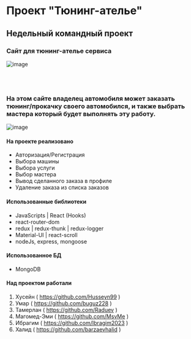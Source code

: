 # Проект "Тюнинг-ателье"

## Недельный командный проект

### Сайт для тюнинг-ателье сервиса

![image](https://github.com/buguz228/front-tuning/blob/main/src/assets/proect.gif)

<br><br>

### На этом сайте владелец автомобиля может заказать тюнинг/прокачку своего автомобился, и также выбрать мастера который будет выполнять эту работу. ###

![image](https://github.com/buguz228/front-tuning/blob/main/src/assets/order-in-project.gif)


#### На проекте реализовано ####

* Авторизация/Регистрация
* Выбора машины
* Выбора услуги
* Выбор мастера
* Вывод сделанного заказа в профиле
* Удаление заказа из списка заказов

#### Использованные библиотеки ####

* JavaScripts | React (Hooks)
* react-router-dom
* redux | redux-thunk | redux-logger
* Material-UI | react-scroll
* nodeJs, express, mongoose

#### Использованное БД ####

* MongoDB

#### Над проектом работали ####

1. Хусейн ( https://github.com/Husseyn99 )
2. Умар ( https://github.com/buguz228 )
3. Тамерлан ( https://github.com/Raduev )
4. Магомед-Эми ( https://github.com/MsvMe )
5. Ибрагим ( https://github.com/Ibragim2023 )
6. Халид ( https://github.com/barzaevhalid )

